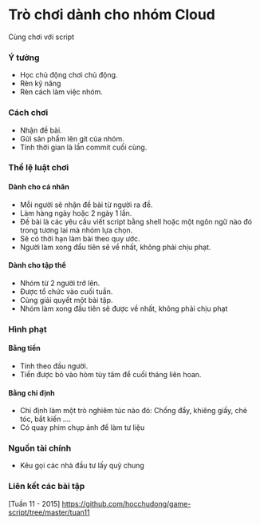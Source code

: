 # Trò chơi dành cho nhóm Cloud
Cùng chơi với script

### Ý tưởng
- Học chủ động chơi chủ động.
- Rèn kỹ năng 
- Rèn cách làm việc nhóm.

### Cách chơi
- Nhận đề bài.
- Gửi sản phẩm lên git của nhóm.
- Tính thời gian là lần commit cuối cùng.

### Thể lệ luật chơi
#### Dành cho cá nhân
- Mỗi người sẽ nhận đề bài từ người ra đề.
- Làm hàng ngày hoặc 2 ngày 1 lần.
- Đề bài là các yêu cầu viết script bằng shell hoặc một ngôn ngữ nào đó trong tương lai mà nhóm lựa chọn.
- Sẽ có thời hạn làm bài theo quy ước.
- Người làm xong đầu tiên sẽ về nhất, không phải chịu phạt.

#### Dành cho tập thể
- Nhóm từ 2 người trở lên.
- Được tổ chức vào cuối tuần.
- Cùng giải quyết một bài tập.
- Nhóm làm xong đầu tiên sẽ được về nhất, không phải chịu phạt

### Hình phạt
#### Bằng tiền
- Tính theo đầu người.
- Tiền được bỏ vào hòm tùy tâm để cuối tháng liên hoan.

#### Bằng chỉ định
- Chỉ định làm một trò nghiêm túc nào đó: Chống đẩy, khiêng giấy, chẻ tóc, bắt kiến ....
- Có quay phim chụp ảnh để làm tư liệu


### Nguồn tài chính
- Kêu gọi các nhà đầu tư lấy quỹ chung

### Liên kết các bài tập
[Tuần 11 - 2015] https://github.com/hocchudong/game-script/tree/master/tuan11